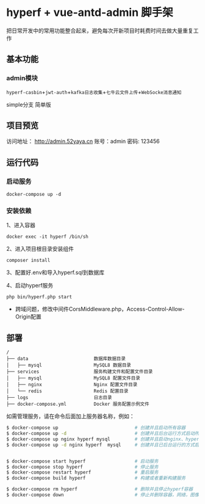# hyperf + vue-antd-admin 脚手架
把日常开发中的常用功能整合起来，避免每次开新项目时耗费时间去做大量重复工作

## 基本功能

### admin模块

`hyperf-casbin`+`jwt-auth`+`kafka日志收集`+`七牛云文件上传`+`WebSocke消息通知`


simple分支 简单版

## 项目预览
访问地址： http://admin.52yaya.cn 账号：admin 密码: 123456


## 运行代码

### 启动服务

```shell
docker-compose up -d 
```
### 安装依赖
1、进入容器
```shell
docker exec -it hyperf /bin/sh
```
2、进入项目根目录安装组件
```shell
composer install
```
3、配置好.env和导入hyperf.sql到数据库

4、启动hyperf服务
```shell
php bin/hyperf.php start
```
- 跨域问题，修改中间件CorsMiddleware.php，Access-Control-Allow-Origin配置


## 部署

```
/
├── data                        数据库数据目录
│   ├── mysql                   MySQL8 数据目录
├── services                    服务构建文件和配置文件目录
│   ├── mysql                   MySQL8 配置文件目录
│   ├── nginx                   Nginx 配置文件目录
│   └── redis                   Redis 配置目录
├── logs                        日志目录
├── docker-compose.yml          Docker 服务配置示例文件
```
如需管理服务，请在命令后面加上服务器名称，例如：
```bash
$ docker-compose up                            # 创建并且启动所有容器
$ docker-compose up -d                         # 创建并且后台运行方式启动所有容器
$ docker-compose up nginx hyperf mysql         # 创建并且启动nginx、hyperf、mysql的多个容器
$ docker-compose up -d nginx hyperf  mysql     # 创建并且已后台运行的方式启动nginx、hyperf、mysql容器


$ docker-compose start hyperf                  # 启动服务
$ docker-compose stop hyperf                   # 停止服务
$ docker-compose restart hyperf                # 重启服务
$ docker-compose build hyperf                  # 构建或者重新构建服务

$ docker-compose rm hyperf                     # 删除并且停止hyperf容器
$ docker-compose down                          # 停止并删除容器，网络，图像和挂载卷
```